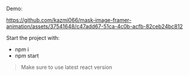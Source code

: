 Demo:

https://github.com/kazmi066/mask-image-framer-animation/assets/37541648/c47add67-51ca-4c0b-acfb-82ceb24bc812

Start the project with:

- npm i
- npm start

> Make sure to use latest react version


